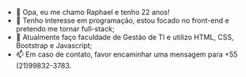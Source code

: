 - 👋 Opa, eu me chamo Raphael e tenho 22 anos!
- 👀 Tenho interesse em programação, estou focado no front-end e pretendo me tornar full-stack;
- 🌱 Atualmente faço faculdade de Gestão de TI e utilizo HTML, CSS, Bootstrap e Javascript;
- 📫 Em caso de contato, favor encaminhar uma mensagem para +55 (21)99832-3783.

<!---
raphaaelj/raphaaelj is a ✨ special ✨ repository because its `README.md` (this file) appears on your GitHub profile.
You can click the Preview link to take a look at your changes.
--->

